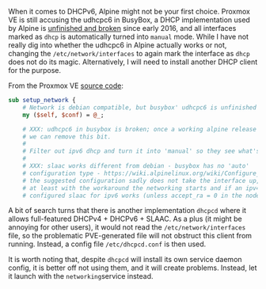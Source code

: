 When it comes to DHCPv6, Alpine might not be your first choice. Proxmox VE is still accusing the udhcpc6 in BusyBox, a DHCP implementation used by Alpine is [unfinished and broken](https://github.com/proxmox/pve-container/blob/bd401aced1e58ea724fadcde73a3a5a8bb6d4abc/src/PVE/LXC/Setup/Alpine.pm#L74-L83) since early 2016, and all interfaces marked as `dhcp` is automatically turned into `manual` mode. While I have not really dig into whether the udhcpc6 in Alpine actually works or not, changing the `/etc/network/interfaces` to again mark the interface as `dhcp` does not do its magic. Alternatively, I will need to install another DHCP client for the purpose.

From the Proxmox VE [source code](https://github.com/proxmox/pve-container/blob/bd401aced1e58ea724fadcde73a3a5a8bb6d4abc/src/PVE/LXC/Setup/Alpine.pm#L70-L83): 
```perl
sub setup_network {
    # Network is debian compatible, but busybox' udhcpc6 is unfinished
    my ($self, $conf) = @_;

    # XXX: udhcpc6 in busybox is broken; once a working alpine release comes
    # we can remove this bit.
    #
    # Filter out ipv6 dhcp and turn it into 'manual' so they see what's up.
    #
    # XXX: slaac works different from debian - busybox has no 'auto'
    # configuration type - https://wiki.alpinelinux.org/wiki/Configure_Networking#IPv6_Stateless_Autoconfiguration
    # the suggested configuration sadly does not take the interface up, but
    # at least with the workaround the networking starts and if an ipv4 is
    # configured slaac for ipv6 works (unless accept_ra = 0 in the node)

```

A bit of search turns that there is another implementation `dhcpcd` where it allows full-featured DHCPv4 + DHCPv6 + SLAAC. As a plus (it might be annoying for other users), it would not read the `/etc/network/interfaces` file, so the problematic PVE-generated file will not obstruct this client from running. Instead, a config file `/etc/dhcpcd.conf` is then used. 

It is worth noting that, despite `dhcpcd` will install its own service daemon config, it is better off not using them, and it will create problems. Instead, let it launch with the `networking`service instead.